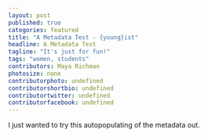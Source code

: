 ```yaml
---
layout: post
published: true
categories: featured
title: "A Metadata Test - {young}ist"
headline: A Metadata Test
tagline: "It's just for fun!"
tags: "women, students"
contributors: Maya Richman
photosize: none
contributorphoto: undefined
contributorshortbio: undefined
contributortwitter: undefined
contributorfacebook: undefined
---
```


I just wanted to try this autopopulating of the metadata out.
